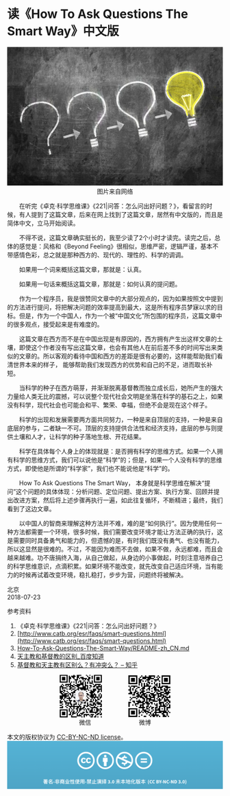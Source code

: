 # 读《How To Ask Questions The Smart Way》中文版
<div align=center>

![刘心泉说](https://github.com/unetman/works/blob/master/resources/114.jpg?raw=true)  
图片来自网络

<div align=left>

　　在听完《卓克·科学思维课》《221|问答：怎么问出好问题？》，看留言的时候，有人提到了这篇文章，后来在网上找到了这篇文章，居然有中文版的，而且是简体中文，立马开始阅读。

　　不得不说，这篇文章确实挺长的，我至少读了2个小时才读完。读完之后，总体的感觉是：风格和《Beyond Feeling》很相似，思维严密，逻辑严谨，基本不带感情色彩，总之就是那种西方的、现代的、理性的、科学的调调。

　　如果用一个词来概括这篇文章，那就是：认真。

　　如果用一句话来概括这篇文章，那就是：如何认真的提问题。

　　作为一个程序员，我是很赞同文章中的大部分观点的，因为如果按照文中提到的方法进行提问，将把解决问题的效率提高到最大，这是所有程序员梦寐以求的目标。但是，作为一个中国人，作为一个被“中国文化”所包围的程序员，这篇文章中的很多观点，接受起来是有难度的。

　　这篇文章在西方而不是在中国出现是有原因的，西方拥有产生出这样文章的土壤，即使这个作者没有写出这篇文章，也会有其他人在前后差不多的时间写出来类似的文章的。所以客观的看待中国和西方的差距是很有必要的，这样能帮助我们看清世界本来的样子， 能够帮助我们发现西方的优势和自己的不足，进而取长补短。

　　当科学的种子在西方萌芽，并渐渐脱离基督教而独立成长后，她所产生的强大力量给人类无比的震撼，可以说整个现代社会文明是坐落在科学的基石之上，如果没有科学，现代社会也可能会和平、繁荣、幸福，但绝不会是现在这个样子。

　　科学的出现和发展需要两方面共同努力，一种是来自顶层的支持，一种是来自底层的参与，二者缺一不可。顶层的支持提供合法性和经济支持，底层的参与则提供土壤和人才，让科学的种子落地生根、开花结果。

　　科学在具体每个人身上的体现就是：是否拥有科学的思维方式。如果一个人拥有科学的思维方式，我们可以说他是“科学”的；但是，如果一个人没有科学的思维方式，即使他是所谓的“科学家”，我们也不能说他是“科学”的。

　　How To Ask Questions The Smart Way， 本身就是科学思维在解决“提问”这个问题的具体体现：分析问题、定位问题、提出方案、执行方案、回顾并提出改进方案，然后将上述步骤再执行一遍，如此往复循环，不断精进；最终，我们看到了这边文章。

　　以中国人的智商来理解这种方法并不难，难的是“如何执行”。因为使用任何一种方法都需要一个环境，很多时候，我们需要改变环境才能让方法正确的执行，这是需要同时具备勇气和能力的，但遗憾的是，有时我们既没有勇气、也没有能力，所以这显然是很难的。不过，不能因为难而不去做，如果不做，永远都难，而且会越来越难。功不唐捐终入海，从自己做起，从身边的小事做起，时刻注意培养自己的科学思维意识，点滴积累。如果环境不能改变，就先改变自己适应环境，当有能力的时候再试着改变环境，稳扎稳打，步步为营，问题终将被解决。

北京  
2018-07-23

参考资料  
1. 《卓克·科学思维课》《221|问答：怎么问出好问题？》  
2. [http://www.catb.org/esr/faqs/smart-questions.html](http://www.catb.org/esr/faqs/smart-questions.html)  
3. [How-To-Ask-Questions-The-Smart-Way/README-zh_CN.md](https://github.com/ryanhanwu/How-To-Ask-Questions-The-Smart-Way/blob/master/README-zh_CN.md)  
4. [天主教和基督教的区别_百度知道](https://zhidao.baidu.com/question/91346900.html)  
5. [基督教和天主教有区别么？有冲突么？ – 知乎](https://www.zhihu.com/question/19652539)  

<div align=center>

<img src="https://github.com/unetman/works/blob/master/resources/wechat.jpg?raw=true" width = "100" height = "100" div align=center />　　　　
<img src="https://github.com/unetman/works/blob/master/resources/weibo.jpg?raw=true" width = "100" height = "100" div align=center />  
微信　　　　　　　　微博

<div align=left>

本文的版权协议为 [CC-BY-NC-ND license](https://creativecommons.org/licenses/by-nc-nd/3.0/deed.zh)。
![copyright](https://github.com/unetman/works/blob/master/resources/CC-BY-NC-ND.png?raw=true)
